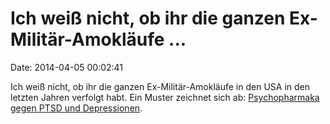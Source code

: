 Ich weiß nicht, ob ihr die ganzen Ex-Militär-Amokläufe \...
===========================================================

Date: 2014-04-05 00:02:41

Ich weiß nicht, ob ihr die ganzen Ex-Militär-Amokläufe in den USA in den
letzten Jahren verfolgt habt. Ein Muster zeichnet sich ab:
[Psychopharmaka gegen PTSD und
Depressionen](http://rt.com/usa/fort-hood-shooter-165/).
